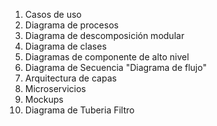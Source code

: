 1. Casos de uso
2. Diagrama de procesos
3. Diagrama de descomposición modular
4. Diagrama de clases
5. Diagramas de componente de alto nivel
6. Diagrama de Secuencia "Diagrama de flujo"
7. Arquitectura de capas
8. Microservicios
9. Mockups
10. Diagrama de Tuberia Filtro






